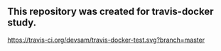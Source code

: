 ## This repository was created for travis-docker study.
https://travis-ci.org/devsam/travis-docker-test.svg?branch=master

